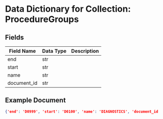 # Data Dictionary for Collection: ProcedureGroups
## Fields
| Field Name | Data Type | Description |
|------------|-----------|-------------|
| end | str | |
| start | str | |
| name | str | |
| document_id | str | |

## Example Document
```json
{'end': 'D0999', 'start': 'D0100', 'name': 'DIAGNOSTICS', 'document_id': 'PG001'}
```
